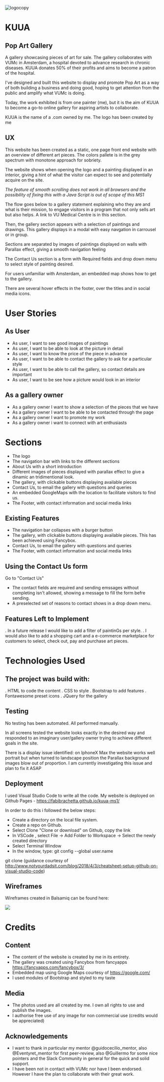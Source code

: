 <img src="./assets/images/kuua-logo-circle.png" alt="logocopy" class="center" />

# KUUA

## Pop Art Gallery

A gallery showcasing pieces of art for sale. The gallery collaborates with VUMc in Amsterdam, a hospital devoted to advance research in chronic diseases.
KUUA donates 50% of their profits and aims to become a patron of the hospital.

I've designed and built this website to display and promote Pop Art as a way of both building a business and doing good, hoping to get attention from the public and amplify what VUMc is doing.

Today, the work exhibited is from one painter (me), but it is the aim of KUUA to become a go-to online gallery for aspiring artists to collaborate.

KUUA is the name of a .com owned by me. 
The logo has been created by me

## UX

This website has been created as a static, one page front end website with an overview of different art pieces.
The colors pallete is in the grey spectrum with monotone approach for sobriety.

The website shows when opening the logo and a painting displayed in an interior, giving a hint of what the visitor can expect to see and potentially acquire on the site.

_The feature of smooth scrolling does not work in all browsers and the possibility of fixing this with a Java Script is out of scope of this MS1_

The flow goes below to a gallery statement explaining who they are and what is their mission, to engage visitors in a program that not only sells art but also helps. A link to VU Medical Centre is in this section.

Then, the gallery section appears with a selection of paintings and drawings. This gallery displays in a modal with easy navgation in carrousel or in group.

Sections are separated by images of paintings displayed on walls with Parallax effect, giving a smooth navigation feeling

The Contact Us section is a form with Required fields and drop down menu to select style of painting desired.

For users unfamiliar with Amsterdam, an embedded map shows how to get to the gallery.

There are several hover effects in the footer, over the titles and in social media icons.

# User Stories

## As User

- As user, I want to see good images of paintings
- As user, I want to be able to look at the picture in detail
- As user, I want to know the price of the piece in advance
- As user, I want to be able to contact the gallery to ask for a particular style
- As user, I want to be able to call the gallery, so contact details are important
- As user, I want to be see how a picture would look in an interior

## As a gallery owner

- As a gallery owner I want to show a selection of the pieces that we have
- As a gallery owner I want to be able to be contacted through the page
- As a gallery owner I want to promote my work
- As a gallery owner i want to connect with art enthusiasts

# Sections

- The logo
- The navigation bar with links to the different sections
- About Us with a short introduction
- Different images of pieces displayed with parallax effect to give a dinamic an tridimentional look.
- The gallery, with clickable buttons displaying available pieces
- Contact Us, to email the gallery with questions and queries
- An embedded GoogleMaps with the location to facilitate visitors to find us.
- The Footer, with contact information and social media links

## Existing Features

- The navigation bar collapses with a burger button
- The gallery, with clickable buttons displaying available pieces. This has been achieved using Fancybox.
- Contact Us, to email the gallery with questions and queries
- The Footer, with contact information and social media links

## Using the Contact Us form

Go to "Contact Us"

- The contact fields are required and sending emssages without completing isn't allowed, showing a message to fill the form befre sending.
- A preselected set of reasons to contact shows in a drop down menu.

## Features Left to Implement

. In a future release I would like to add a filter of paintinGs per style.
. I would also like to add a shopping cart and a e-commerce marketplace for customers to select, check out, pay and purchase art pieces.

# Technologies Used

## The project was build with:

. HTML to code the content
. CSS to style
. Bootstrap to add features
. Fontawesome preset icons
. JQuery for the gallery

## Testing

No testing has been automated. All performed manually.

In all screens tested the website looks exactly in the desired way and responded to an imaginary user/gallery owner trying to achieve different goals in the site.

There is a display issue identified: on IphoneX Max the website works well portrait but when turned to landscape position the Parallax background images blow out of proportion.
I am currently investigating this issue and plan to fix it ASAP

## Deployment

I used Visual Studio Code to write all the code. My website is deployed on Github Pages - https://fabibrachetta.github.io/kuua-ms1/

In order to do this i followed the below steps:

- Create a directory on the local file system.
- Create a repo on Github.
- Select Clone "Clone or download" on Github, copy the link
- In VSCode , select File -> Add Folder to Workspace -> Select the newly created directory
- Select Terminal Window
- In the window, type: git config --global user.name <github userID>

git clone <URL from github link copied earlier>
(guidance courtesy of http://www.notyourdadsit.com/blog/2018/4/3/cheatsheet-setup-github-on-visual-studio-code)

## Wireframes

Wireframes created in Balsamiq can be found here:

<img src="./wireframes/kuua-mockup.png"/>


# Credits

## Content

- The content of the website is created by me in its entirety.
- The gallery was created using Fancybox from fancyapps https://fancyapps.com/fancybox/3/
- Embedded map using Google Maps courtesy of https://google.com/
- I used modules of Bootstrap and styled to my taste

## Media

- The photos used are all created by me. I own all rights to use and publish the images.
- I authorise free use of any image for non commercial use (credits would be appreciated)

## Acknowledgements

- I want to thank in particular my mentor @guidocecilio_mentor, also @Eventyret_mentor for first peer-review, also @Guillermo for some nice pointers and the Slack Community in general for the quick and solid support.
- I have been not in contact with VUMc nor have I been endorsed. However I have the plan to collaborate with their great work.
